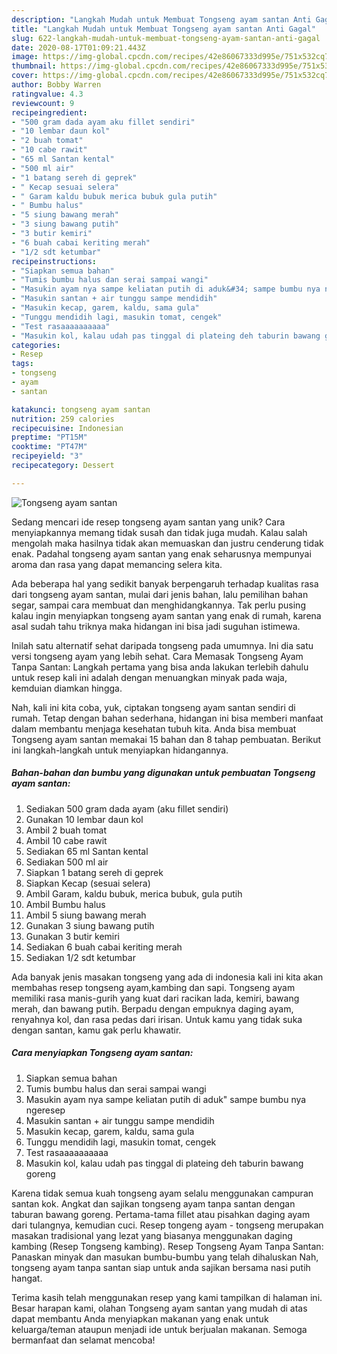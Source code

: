 ```yaml
---
description: "Langkah Mudah untuk Membuat Tongseng ayam santan Anti Gagal"
title: "Langkah Mudah untuk Membuat Tongseng ayam santan Anti Gagal"
slug: 622-langkah-mudah-untuk-membuat-tongseng-ayam-santan-anti-gagal
date: 2020-08-17T01:09:21.443Z
image: https://img-global.cpcdn.com/recipes/42e86067333d995e/751x532cq70/tongseng-ayam-santan-foto-resep-utama.jpg
thumbnail: https://img-global.cpcdn.com/recipes/42e86067333d995e/751x532cq70/tongseng-ayam-santan-foto-resep-utama.jpg
cover: https://img-global.cpcdn.com/recipes/42e86067333d995e/751x532cq70/tongseng-ayam-santan-foto-resep-utama.jpg
author: Bobby Warren
ratingvalue: 4.3
reviewcount: 9
recipeingredient:
- "500 gram dada ayam aku fillet sendiri"
- "10 lembar daun kol"
- "2 buah tomat"
- "10 cabe rawit"
- "65 ml Santan kental"
- "500 ml air"
- "1 batang sereh di geprek"
- " Kecap sesuai selera"
- " Garam kaldu bubuk merica bubuk gula putih"
- " Bumbu halus"
- "5 siung bawang merah"
- "3 siung bawang putih"
- "3 butir kemiri"
- "6 buah cabai keriting merah"
- "1/2 sdt ketumbar"
recipeinstructions:
- "Siapkan semua bahan"
- "Tumis bumbu halus dan serai sampai wangi"
- "Masukin ayam nya sampe keliatan putih di aduk&#34; sampe bumbu nya ngeresep"
- "Masukin santan + air tunggu sampe mendidih"
- "Masukin kecap, garem, kaldu, sama gula"
- "Tunggu mendidih lagi, masukin tomat, cengek"
- "Test rasaaaaaaaaaa"
- "Masukin kol, kalau udah pas tinggal di plateing deh taburin bawang goreng"
categories:
- Resep
tags:
- tongseng
- ayam
- santan

katakunci: tongseng ayam santan 
nutrition: 259 calories
recipecuisine: Indonesian
preptime: "PT15M"
cooktime: "PT47M"
recipeyield: "3"
recipecategory: Dessert

---
```



![Tongseng ayam santan](https://img-global.cpcdn.com/recipes/42e86067333d995e/751x532cq70/tongseng-ayam-santan-foto-resep-utama.jpg)

Sedang mencari ide resep tongseng ayam santan yang unik? Cara menyiapkannya memang tidak susah dan tidak juga mudah. Kalau salah mengolah maka hasilnya tidak akan memuaskan dan justru cenderung tidak enak. Padahal tongseng ayam santan yang enak seharusnya mempunyai aroma dan rasa yang dapat memancing selera kita.

Ada beberapa hal yang sedikit banyak berpengaruh terhadap kualitas rasa dari tongseng ayam santan, mulai dari jenis bahan, lalu pemilihan bahan segar, sampai cara membuat dan menghidangkannya. Tak perlu pusing kalau ingin menyiapkan tongseng ayam santan yang enak di rumah, karena asal sudah tahu triknya maka hidangan ini bisa jadi suguhan istimewa.

Inilah satu alternatif sehat daripada tongseng pada umumnya. Ini dia satu versi tongseng ayam yang lebih sehat. Cara Memasak Tongseng Ayam Tanpa Santan: Langkah pertama yang bisa anda lakukan terlebih dahulu untuk resep kali ini adalah dengan menuangkan minyak pada waja, kemduian diamkan hingga.


Nah, kali ini kita coba, yuk, ciptakan tongseng ayam santan sendiri di rumah. Tetap dengan bahan sederhana, hidangan ini bisa memberi manfaat dalam membantu menjaga kesehatan tubuh kita. Anda bisa membuat Tongseng ayam santan memakai 15 bahan dan 8 tahap pembuatan. Berikut ini langkah-langkah untuk menyiapkan hidangannya.

<!--inarticleads1-->

##### Bahan-bahan dan bumbu yang digunakan untuk pembuatan Tongseng ayam santan:

1. Sediakan 500 gram dada ayam (aku fillet sendiri)
1. Gunakan 10 lembar daun kol
1. Ambil 2 buah tomat
1. Ambil 10 cabe rawit
1. Sediakan 65 ml Santan kental
1. Sediakan 500 ml air
1. Siapkan 1 batang sereh di geprek
1. Siapkan  Kecap (sesuai selera)
1. Ambil  Garam, kaldu bubuk, merica bubuk, gula putih
1. Ambil  Bumbu halus
1. Ambil 5 siung bawang merah
1. Gunakan 3 siung bawang putih
1. Gunakan 3 butir kemiri
1. Sediakan 6 buah cabai keriting merah
1. Sediakan 1/2 sdt ketumbar


Ada banyak jenis masakan tongseng yang ada di indonesia kali ini kita akan membahas resep tongseng ayam,kambing dan sapi. Tongseng ayam memiliki rasa manis-gurih yang kuat dari racikan lada, kemiri, bawang merah, dan bawang putih. Berpadu dengan empuknya daging ayam, renyahnya kol, dan rasa pedas dari irisan. Untuk kamu yang tidak suka dengan santan, kamu gak perlu khawatir. 

<!--inarticleads2-->

##### Cara menyiapkan Tongseng ayam santan:

1. Siapkan semua bahan
1. Tumis bumbu halus dan serai sampai wangi
1. Masukin ayam nya sampe keliatan putih di aduk&#34; sampe bumbu nya ngeresep
1. Masukin santan + air tunggu sampe mendidih
1. Masukin kecap, garem, kaldu, sama gula
1. Tunggu mendidih lagi, masukin tomat, cengek
1. Test rasaaaaaaaaaa
1. Masukin kol, kalau udah pas tinggal di plateing deh taburin bawang goreng


Karena tidak semua kuah tongseng ayam selalu menggunakan campuran santan kok. Angkat dan sajikan tongseng ayam tanpa santan dengan taburan bawang goreng. Pertama-tama fillet atau pisahkan daging ayam dari tulangnya, kemudian cuci. Resep tongeng ayam - tongseng merupakan masakan tradisional yang lezat yang biasanya menggunakan daging kambing (Resep Tongseng kambing). Resep Tongseng Ayam Tanpa Santan: Panaskan minyak dan masukan bumbu-bumbu yang telah dihaluskan Nah, tongseng ayam tanpa santan siap untuk anda sajikan bersama nasi putih hangat. 

Terima kasih telah menggunakan resep yang kami tampilkan di halaman ini. Besar harapan kami, olahan Tongseng ayam santan yang mudah di atas dapat membantu Anda menyiapkan makanan yang enak untuk keluarga/teman ataupun menjadi ide untuk berjualan makanan. Semoga bermanfaat dan selamat mencoba!
